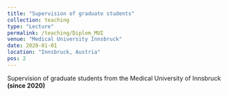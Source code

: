 ```yaml
---
title: "Supervision of graduate students"
collection: teaching
type: "Lecture"
permalink: /teaching/Diplom_MUI
venue: "Medical University Innsbruck"
date: 2020-01-01
location: "Innsbruck, Austria"
pos: 2
---
```


Supervision of graduate students from the Medical University of Innsbruck **(since 2020)**
